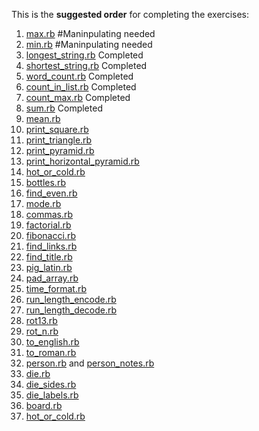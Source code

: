 This is the **suggested order** for completing the exercises:

1. [max.rb](max.rb) #Maninpulating needed
1. [min.rb](min.rb) #Maninpulating needed
1. [longest_string.rb](longest_string.rb) Completed
1. [shortest_string.rb](shortest_string.rb) Completed
1. [word_count.rb](word_count.rb) Completed
1. [count_in_list.rb](count_in_list.rb) Completed
1. [count_max.rb](count_max.rb) Completed
1. [sum.rb](sum.rb) Completed
1. [mean.rb](mean.rb)
1. [print_square.rb](print_square.rb)
1. [print_triangle.rb](print_triangle.rb)
1. [print_pyramid.rb](print_pyramid.rb)
1. [print_horizontal_pyramid.rb](print_horizontal_pyramid.rb)
1. [hot_or_cold.rb](hot_or_cold.rb)
1. [bottles.rb](bottles.rb)
1. [find_even.rb](find_even.rb)
1. [mode.rb](mode.rb)
1. [commas.rb](commas.rb)
1. [factorial.rb](factorial.rb)
1. [fibonacci.rb](fibonacci.rb)
1. [find_links.rb](find_links.rb)
1. [find_title.rb](find_title.rb)
1. [pig_latin.rb](pig_latin.rb)
1. [pad_array.rb](pad_array.rb)
1. [time_format.rb](time_format.rb)
1. [run_length_encode.rb](run_length_encode.rb)
1. [run_length_decode.rb](run_length_decode.rb)
1. [rot13.rb](rot13.rb)
1. [rot_n.rb](rot_n.rb)
1. [to_english.rb](to_english.rb)
1. [to_roman.rb](to_roman.rb)
1. [person.rb](person.rb) and [person_notes.rb](person_notes.rb)
1. [die.rb](die.rb)
1. [die_sides.rb](die_sides.rb)
1. [die_labels.rb](die_labels.rb)
1. [board.rb](board.rb)
1. [hot_or_cold.rb](hot_or_cold.rb)
